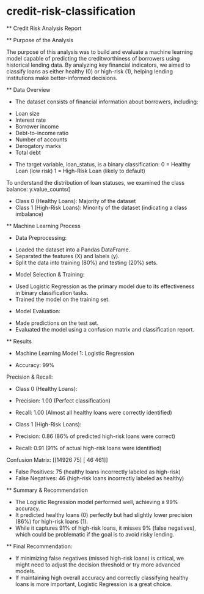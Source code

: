 # credit-risk-classification
** Credit Risk Analysis Report

** Purpose of the Analysis

The purpose of this analysis was to build and evaluate a machine learning model capable of predicting the creditworthiness of borrowers using historical lending data. By analyzing key financial indicators, we aimed to classify loans as either healthy (0) or high-risk (1), helping lending institutions make better-informed decisions.

** Data Overview

* The dataset consists of financial information about borrowers, including:
- Loan size
- Interest rate
- Borrower income
- Debt-to-income ratio
- Number of accounts
- Derogatory marks
- Total debt
  
* The target variable, loan_status, is a binary classification:
0 = Healthy Loan (low risk)
1 = High-Risk Loan (likely to default)

To understand the distribution of loan statuses, we examined the class balance:
y.value_counts()

- Class 0 (Healthy Loans): Majority of the dataset
- Class 1 (High-Risk Loans): Minority of the dataset (indicating a class imbalance)

** Machine Learning Process

* Data Preprocessing:
  
- Loaded the dataset into a Pandas DataFrame.
- Separated the features (X) and labels (y).
- Split the data into training (80%) and testing (20%) sets.

* Model Selection & Training:
  
- Used Logistic Regression as the primary model due to its effectiveness in binary classification tasks.
- Trained the model on the training set.

* Model Evaluation:

- Made predictions on the test set.
- Evaluated the model using a confusion matrix and classification report.

** Results

* Machine Learning Model 1: Logistic Regression
- Accuracy: 99%
  
Precision & Recall:

- Class 0 (Healthy Loans):
- Precision: 1.00 (Perfect classification)
- Recall: 1.00 (Almost all healthy loans were correctly identified)
  
- Class 1 (High-Risk Loans):
- Precision: 0.86 (86% of predicted high-risk loans were correct)
- Recall: 0.91 (91% of actual high-risk loans were identified)
  
Confusion Matrix:
 [[14926    75]
 [   46   461]]


- False Positives: 75 (healthy loans incorrectly labeled as high-risk)
- False Negatives: 46 (high-risk loans incorrectly labeled as healthy)

** Summary & Recommendation

- The Logistic Regression model performed well, achieving a 99% accuracy.
- It predicted healthy loans (0) perfectly but had slightly lower precision (86%) for high-risk loans (1).
- While it captures 91% of high-risk loans, it misses 9% (false negatives), which could be problematic if the goal is to avoid risky lending.

** Final Recommendation:
  
- If minimizing false negatives (missed high-risk loans) is critical, we might need to adjust the decision threshold or try more advanced models.
- If maintaining high overall accuracy and correctly classifying healthy loans is more important, Logistic Regression is a great choice.
